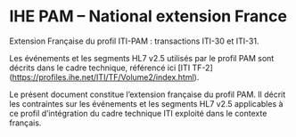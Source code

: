 # IHE PAM – National extension France 

Extension Française du profil ITI-PAM : transactions ITI-30 et ITI-31.

Les événements et les segments HL7 v2.5 utilisés par le profil PAM sont décrits dans le cadre technique, référencé ici [ITI TF-2] (https://profiles.ihe.net/ITI/TF/Volume2/index.html). 

Le présent document constitue l’extension française du profil PAM. Il décrit les contraintes sur les événements et les segments HL7 v2.5 applicables à ce profil d’intégration du cadre technique ITI exploité dans le contexte français.
